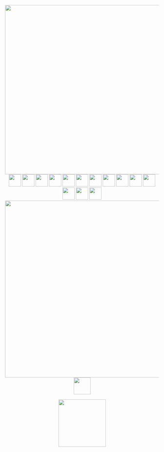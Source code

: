 <div align="center">
  <img src="https://i.imgur.com/lKjK4qO.png" width="555px">
  <br>
  
  <img height="40px" src="https://cdn.jsdelivr.net/gh/devicons/devicon/icons/html5/html5-plain.svg">
  <img height="40px" src="https://cdn.jsdelivr.net/gh/devicons/devicon/icons/css3/css3-plain.svg">
  <img height="40px" src="https://cdn.jsdelivr.net/gh/devicons/devicon/icons/sass/sass-original.svg">
  <img height="40px" src="https://cdn.jsdelivr.net/gh/devicons/devicon/icons/bootstrap/bootstrap-plain.svg">
  <img height="40px" src="https://cdn.jsdelivr.net/gh/devicons/devicon/icons/javascript/javascript-plain.svg">
  <img height="40px" src="https://cdn.jsdelivr.net/gh/devicons/devicon/icons/typescript/typescript-plain.svg">
  <img height="40px" src="https://cdn.jsdelivr.net/gh/devicons/devicon/icons/git/git-original.svg">
  <img height="40px" src="https://cdn.jsdelivr.net/gh/devicons/devicon/icons/angularjs/angularjs-plain.svg">
  <img height="40px" src="https://cdn.jsdelivr.net/gh/devicons/devicon/icons/java/java-original.svg">
  <img height="40px" src="https://cdn.jsdelivr.net/gh/devicons/devicon/icons/spring/spring-original.svg">
  <img height="40px" src="https://cdn.jsdelivr.net/gh/devicons/devicon/icons/mysql/mysql-plain.svg">
  <img height="40px" src="https://cdn.jsdelivr.net/gh/devicons/devicon/icons/postgresql/postgresql-plain.svg">
  <img height="40px" src="https://cdn.jsdelivr.net/gh/devicons/devicon/icons/amazonwebservices/amazonwebservices-original.svg">
  <img height="40px" src="https://cdn.jsdelivr.net/gh/devicons/devicon/icons/firebase/firebase-plain.svg">
  <br>
  
  <img src="https://i.imgur.com/luElxXs.png" width="580px">
  <br>

  <img src="https://i.imgur.com/ayp0hmq.gif" height="55px">
</div>

<div align="center">
  <br>
  <a href="https://github.com/robunye">
  <img height="155px" src="https://github-readme-stats.vercel.app/api?username=robunye&show_icons=true&include_all_commits=true&count_private=true&bg_color=393F47&title_color=FFB0BF&text_color=ffffff&icon_color=CF6CA5&border_color=393F47&border_radius=11px&custom_title=♡"/>
  </a>
</div>
